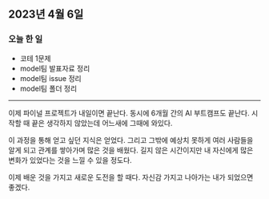 ## 2023년 4월 6일

### 오늘 한 일

- 코테 1문제
- model팀 발표자료 정리
- model팀 issue 정리
- model팀 폴더 정리

---

이제 파이널 프로젝트가 내일이면 끝난다. 동시에 6개월 간의 AI 부트캠프도 끝난다. 시작할 때 끝은 생각하지 않았는데 어느새에 그때에 와있다.

이 과정을 통해 얻고 싶던 지식은 얻었다. 그리고 그밖에 예상치 못하게 여러 사람들을 알게 되고 관계를 쌓아가며 많은 것을 배웠다. 길지 않은 시간이지만 내 자신에게 많은 변화가 있었다는 것을
느낄 수 있을 정도다.

이제 배운 것을 가지고 새로운 도전을 할 때다. 자신감 가지고 나아가는 내가 되었으면 좋겠다.
